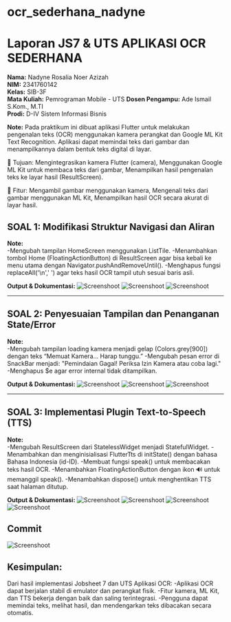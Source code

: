 # ocr_sederhana_nadyne

# Laporan JS7 & UTS APLIKASI OCR SEDERHANA
**Nama:** Nadyne Rosalia Noer Azizah  
**NIM:** 2341760142  
**Kelas:** SIB-3F   
**Mata Kuliah:** Pemrograman Mobile - UTS
**Dosen Pengampu:** Ade Ismail S.Kom., M.TI  
**Prodi:** D-IV Sistem Informasi Bisnis  

**Note:** 
Pada praktikum ini dibuat aplikasi Flutter untuk melakukan pengenalan teks (OCR) menggunakan kamera perangkat dan Google ML Kit Text Recognition.
Aplikasi dapat memindai teks dari gambar dan menampilkannya dalam bentuk teks digital di layar.

🔹 Tujuan:
Mengintegrasikan kamera Flutter (camera),
Menggunakan Google ML Kit untuk membaca teks dari gambar,
Menampilkan hasil pengenalan teks ke layar hasil (ResultScreen).

🔹 Fitur:
Mengambil gambar menggunakan kamera,
Mengenali teks dari gambar menggunakan ML Kit,
Menampilkan hasil OCR secara akurat di layar hasil.

## SOAL 1: Modifikasi Struktur Navigasi dan Aliran

**Note:**  
-Mengubah tampilan HomeScreen menggunakan ListTile.
-Menambahkan tombol Home (FloatingActionButton) di ResultScreen agar bisa kebali ke menu utama dengan Navigator.pushAndRemoveUntil().
-Menghapus fungsi replaceAll('\n',' ') agar teks hasil OCR tampil utuh sesuai baris asli.

**Output & Dokumentasi:**
![Screenshoot](assets/01.png)
![Screenshoot](assets/011.png)
![Screenshoot](assets/ss01.jpeg)

-------------

## SOAL 2: Penyesuaian Tampilan dan Penanganan State/Error

**Note:**  
-Mengubah tampilan loading kamera menjadi gelap (Colors.grey[900]) dengan teks “Memuat Kamera... Harap tunggu.”
-Mengubah pesan error di SnackBar menjadi:
"Pemindaian Gagal! Periksa Izin Kamera atau coba lagi."
-Menghapus $e agar error internal tidak ditampilkan.

**Output & Dokumentasi:**
![Screenshoot](assets/02.png)
![Screenshoot](assets/ss02.jpeg)
![Screenshoot](assets/ss02dan03.jpeg)

-------------

## SOAL 3: Implementasi Plugin Text-to-Speech (TTS)

**Note:**  
-Mengubah ResultScreen dari StatelessWidget menjadi StatefulWidget.
-Menambahkan dan menginisialisasi FlutterTts di initState() dengan bahasa Bahasa Indonesia (id-ID).
-Membuat fungsi speak() untuk membacakan teks hasil OCR.
-Menambahkan FloatingActionButton dengan ikon 🔊 untuk memanggil speak().
-Menambahkan dispose() untuk menghentikan TTS saat halaman ditutup.

**Output & Dokumentasi:**
![Screenshoot](assets/03.png)
![Screenshoot](assets/033.png)
![Screenshoot](assets/ss02dan03.jpeg)
![Screenshoot](assets/ss03.jpeg)

## Commit
![Screenshoot](assets/CommitGithub.png)

## Kesimpulan:

Dari hasil implementasi Jobsheet 7 dan UTS Aplikasi OCR:
-Aplikasi OCR dapat berjalan stabil di emulator dan perangkat fisik.
-Fitur kamera, ML Kit, dan TTS bekerja dengan baik dan saling terintegrasi.
-Pengguna dapat memindai teks, melihat hasil, dan mendengarkan teks dibacakan secara otomatis.
